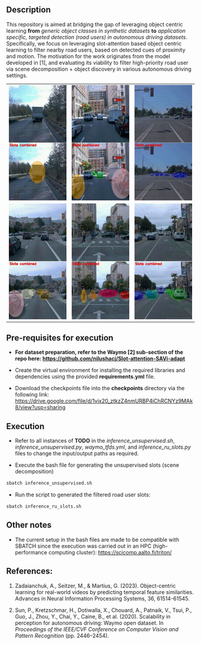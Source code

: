 ## Description

This repository is aimed at bridging the gap of leveraging object centric learning **from** *generic object classes in synthetic datasets* **to** *application specific, targeted detection (road users) in autonomous driving datasets*. Specifically, we focus on leveraging slot-attention based object centric learning to filter nearby road users, based on detected cues of proximity and motion. The motivation for the work originates from the model developed in [1], and evaluating its viability to filter high-priority road user via scene decomposition + object discovery in various autonomous driving settings. 

<table>
  <tr>
    <td>
      <img src="samples/sample_1.gif" width="240"/>
    </td>
    <td>
      <img src="samples/sample_2.gif" width="240"/>
    </td>
    <td>
      <img src="samples/sample_3.gif" width="240"/>
    </td>
  </tr>
  <tr>
    <td>
      <img src="samples/sample_4.gif" width="240"/>
    </td>
    <td>
      <img src="samples/sample_5.gif" width="240"/>
    </td>
    <td>
      <img src="samples/sample_6.gif" width="240"/>
    </td>
  </tr>
</table>


## Pre-requisites for execution

- **For dataset preparation, refer to the Waymo [2] sub-section of the repo here: https://github.com/nilushacj/Slot-attention-SAVi-adapt**

- Create the virtual environment for installing the required libraries and dependencies using the provided **requirements.yml** file. 

- Download the checkpoints file into the **checkpoints** directory via the following link: https://drive.google.com/file/d/1vjx20_ztkzZ4nmURBP4iChRCNYz9MAk8/view?usp=sharing 


## Execution

- Refer to all instances of **TODO** in the *inference_unsupervised.sh*, *inference_unsupervised.py*, *waymo_tfds.yml*, and *inference_ru_slots.py* files to change the input/output paths as required.

- Execute the bash file for generating the unsupervised slots (scene decomposition)
```bash
sbatch inference_unsupervised.sh
```

- Run the script to generated the filtered road user slots:
```bash
sbatch inference_ru_slots.sh
```


## Other notes

- The current setup in the bash files are made to be compatible with SBATCH since the execution was carried out in an HPC (high-performance computing cluster): https://scicomp.aalto.fi/triton/


## References:

1. Zadaianchuk, A., Seitzer, M., & Martius, G. (2023). Object-centric learning for real-world videos by predicting temporal feature similarities. Advances in Neural Information Processing Systems, 36, 61514-61545.

2. Sun, P., Kretzschmar, H., Dotiwalla, X., Chouard, A., Patnaik, V., Tsui, P., Guo, J., Zhou, Y., Chai, Y., Caine, B., et al. (2020). Scalability in perception for autonomous driving: Waymo open dataset. In *Proceedings of the IEEE/CVF Conference on Computer Vision and Pattern Recognition* (pp. 2446–2454).